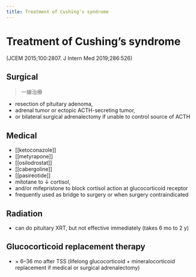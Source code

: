 ```yaml
---
title: Treatment of Cushing’s syndrome
---
```


# Treatment of Cushing’s syndrome

(JCEM 2015;100:2807. J Intern Med 2019;286:526)

## Surgical

> 一線治療

- resection of pituitary adenoma,
- adrenal tumor or ectopic ACTH-secreting tumor,
- or bilateral surgical adrenalectomy if unable to control source of ACTH

## Medical

- [[ketoconazole]]
- [[metyrapone]]
- [[osilodrostat]]
- [[cabergoline]]
- [[pasireotide]]
- mitotane to ↓ cortisol,
- and/or mifepristone to block cortisol action at glucocorticoid receptor
- frequently used as bridge to surgery or when surgery contraindicated

## Radiation

- can do pituitary XRT, but not effective immediately (takes 6 mo to 2 y)

## Glucocorticoid replacement therapy

- × 6–36 mo after TSS (lifelong glucocorticoid + mineralocorticoid replacement if medical or surgical adrenalectomy)
